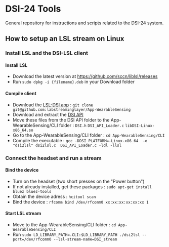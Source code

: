 # DSI-24 Tools
General repository for instructions and scripts related to the DSI-24 system.

## How to setup an LSL stream on Linux

### Install LSL and the DSI-LSL client
#### Install LSL
- Download the latest version at https://github.com/sccn/liblsl/releases
- Run ```sudo dpkg -i {filename}.deb``` in your Download folder
#### Compile client
- Download the [LSL-DSI app](https://github.com/labstreaminglayer/App-WearableSensing) : ```git clone git@github.com:labstreaminglayer/App-WearableSensing```
- Download and extract the [DSI API](https://wearablesensing.com/wp-content/uploads/2022/09/DSI_API_v1.18.2_11172021.zip)
- Move these files from the DSI API folder to the App-WearableSensing/CLI folder : ```DSI.h``` ```DSI_API_Loader.c``` ```libDSI-Linux-x86_64.so```
- Go to the App-WearableSensing/CLI folder : ```cd App-WearableSensing/CLI```
- Compile the executable : ```gcc -DDSI_PLATFORM=-Linux-x86_64  -o "dsi2lsl" dsi2lsl.c  DSI_API_Loader.c -ldl -llsl```

### Connect the headset and run a stream
#### Bind the device
- Turn on the headset (two short presses on the "Power button")
- If not already installed, get these packages : ```sudo apt-get install bluez bluez-tools```
- Obtain the device adress : ```hcitool scan```
- Bind the device : ```rfcomm bind /dev/rfcomm0 xx:xx:xx:xx:xx:xx 1```
#### Start LSL stream
- Move to the App-WearableSensing/CLI folder : ```cd App-WearableSensing/CLI```
- Run ```sudo LD_LIBRARY_PATH=.CLI:$LD_LIBRARY_PATH ./dsi2lsl --port=/dev/rfcomm0 --lsl-stream-name=DSI_stream```


